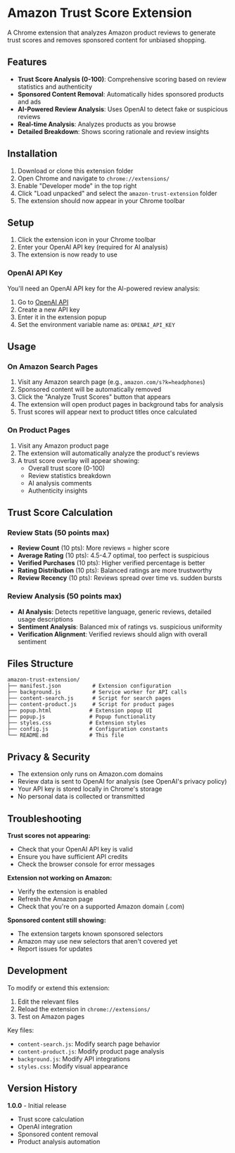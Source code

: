 # Amazon Trust Score Extension

A Chrome extension that analyzes Amazon product reviews to generate trust scores and removes sponsored content for unbiased shopping.

## Features

- **Trust Score Analysis (0-100)**: Comprehensive scoring based on review statistics and authenticity
- **Sponsored Content Removal**: Automatically hides sponsored products and ads
- **AI-Powered Review Analysis**: Uses OpenAI to detect fake or suspicious reviews
- **Real-time Analysis**: Analyzes products as you browse
- **Detailed Breakdown**: Shows scoring rationale and review insights

## Installation

1. Download or clone this extension folder
2. Open Chrome and navigate to `chrome://extensions/`
3. Enable "Developer mode" in the top right
4. Click "Load unpacked" and select the `amazon-trust-extension` folder
5. The extension should now appear in your Chrome toolbar

## Setup

1. Click the extension icon in your Chrome toolbar
2. Enter your OpenAI API key (required for AI analysis)
3. The extension is now ready to use

### OpenAI API Key

You'll need an OpenAI API key for the AI-powered review analysis:

1. Go to [OpenAI API](https://platform.openai.com/api-keys)
2. Create a new API key
3. Enter it in the extension popup
4. Set the environment variable name as: `OPENAI_API_KEY`

## Usage

### On Amazon Search Pages

1. Visit any Amazon search page (e.g., `amazon.com/s?k=headphones`)
2. Sponsored content will be automatically removed
3. Click the "Analyze Trust Scores" button that appears
4. The extension will open product pages in background tabs for analysis
5. Trust scores will appear next to product titles once calculated

### On Product Pages

1. Visit any Amazon product page
2. The extension will automatically analyze the product's reviews
3. A trust score overlay will appear showing:
   - Overall trust score (0-100)
   - Review statistics breakdown
   - AI analysis comments
   - Authenticity insights

## Trust Score Calculation

### Review Stats (50 points max)
- **Review Count** (10 pts): More reviews = higher score
- **Average Rating** (10 pts): 4.5-4.7 optimal, too perfect is suspicious  
- **Verified Purchases** (10 pts): Higher verified percentage is better
- **Rating Distribution** (10 pts): Balanced ratings are more trustworthy
- **Review Recency** (10 pts): Reviews spread over time vs. sudden bursts

### Review Analysis (50 points max)
- **AI Analysis**: Detects repetitive language, generic reviews, detailed usage descriptions
- **Sentiment Analysis**: Balanced mix of ratings vs. suspicious uniformity
- **Verification Alignment**: Verified reviews should align with overall sentiment

## Files Structure

```
amazon-trust-extension/
├── manifest.json          # Extension configuration
├── background.js          # Service worker for API calls
├── content-search.js      # Script for search pages
├── content-product.js     # Script for product pages  
├── popup.html            # Extension popup UI
├── popup.js              # Popup functionality
├── styles.css            # Extension styles
├── config.js             # Configuration constants
└── README.md             # This file
```

## Privacy & Security

- The extension only runs on Amazon.com domains
- Review data is sent to OpenAI for analysis (see OpenAI's privacy policy)
- Your API key is stored locally in Chrome's storage
- No personal data is collected or transmitted

## Troubleshooting

**Trust scores not appearing:**
- Check that your OpenAI API key is valid
- Ensure you have sufficient API credits
- Check the browser console for error messages

**Extension not working on Amazon:**
- Verify the extension is enabled
- Refresh the Amazon page
- Check that you're on a supported Amazon domain (.com)

**Sponsored content still showing:**
- The extension targets known sponsored selectors
- Amazon may use new selectors that aren't covered yet
- Report issues for updates

## Development

To modify or extend this extension:

1. Edit the relevant files
2. Reload the extension in `chrome://extensions/`
3. Test on Amazon pages

Key files:
- `content-search.js`: Modify search page behavior
- `content-product.js`: Modify product page analysis
- `background.js`: Modify API integrations
- `styles.css`: Modify visual appearance

## Version History

**1.0.0** - Initial release
- Trust score calculation
- OpenAI integration
- Sponsored content removal
- Product analysis automation